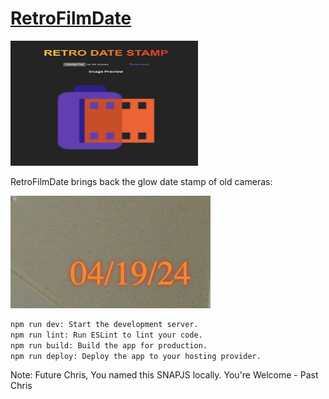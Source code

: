 # [RetroFilmDate](https://www.cjvillarreal.com/RetroFilmDate/)


<img src="site_prev.png" alt="prev of site" width="300" height="200">


RetroFilmDate brings back the glow date stamp of old cameras:

![Site Preview](date_stamp.png)


```bash
npm run dev: Start the development server.
npm run lint: Run ESLint to lint your code.
npm run build: Build the app for production.
npm run deploy: Deploy the app to your hosting provider.
```

Note: Future Chris, You named this SNAPJS locally. You're Welcome - Past Chris